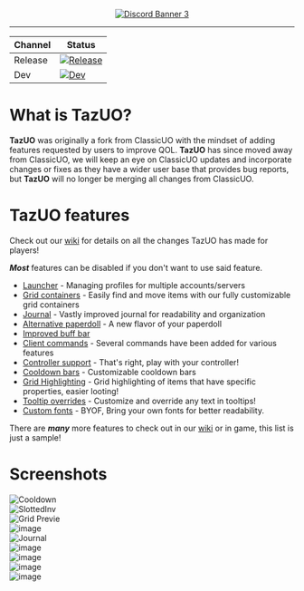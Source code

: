 <p align="center"><a href="https://discord.gg/QvqzkB95G4"><img src="https://discord.com/api/guilds/1344851225538986064/widget.png?style=banner3" alt="Discord Banner 3"/></a></p>

***


| Channel | Status |
| --- | --- |
| Release | [![Release](https://github.com/bittiez/TazUO/actions/workflows/build-test.yml/badge.svg?branch=main)](https://github.com/bittiez/TazUO/actions/workflows/build-test.yml) |
| Dev | [![Dev](https://github.com/bittiez/TazUO/actions/workflows/build-test.yml/badge.svg?branch=dev)](https://github.com/bittiez/TazUO/actions/workflows/build-test.yml) |


# What is TazUO?
**TazUO** was originally a fork from ClassicUO with the mindset of adding features requested by users to improve QOL. **TazUO** has since moved away from ClassicUO, we will keep an eye on ClassicUO updates and incorporate changes or fixes as they have a wider user base that provides bug reports, but **TazUO** will no longer be merging all changes from ClassicUO.

# TazUO features
Check out our [wiki](../../wiki) for details on all the changes TazUO has made for players!  

***Most*** features can be disabled if you don't want to use said feature.  

- [Launcher](../../wiki/TazUO.Updater-Launcher) - Managing profiles for multiple accounts/servers
- [Grid containers](../../wiki/TazUO.Grid-Containers) - Easily find and move items with our fully customizable grid containers
- [Journal](../../wiki/TazUO.Journal) - Vastly improved journal for readability and organization
- [Alternative paperdoll](../../wiki/TazUO.Alternate-Paperdoll) - A new flavor of your paperdoll
- [Improved buff bar](../../wiki/TazUO.Buff-Bars)
- [Client commands](../../wiki/TazUO.Commands) - Several commands have been added for various features
- [Controller support](../../wiki/TazUO.Controller-Support) - That's right, play with your controller!
- [Cooldown bars](../../wiki/TazUO.Cooldown-bars) - Customizable cooldown bars
- [Grid Highlighting](../../wiki/TazUO.Grid-highlighting-based-on-item-properties) - Grid highlighting of items that have specific properties, easier looting!
- [Tooltip overrides](../../wiki/TazUO.Tooltip-Override) - Customize and override any text in tooltips!
- [Custom fonts](../../wiki/TazUO.TTF-Fonts) - BYOF, Bring your own fonts for better readability.

There are ***many*** more features to check out in our [wiki](../../wiki) or in game, this list is just a sample!


# Screenshots
![Cooldown](https://user-images.githubusercontent.com/3859393/227056224-ef1c6958-fff5-4698-a21a-c63c5814877c.gif)  
![SlottedInv](https://user-images.githubusercontent.com/3859393/226514464-32919a68-ebad-4ec0-8bcf-8614a5055f7d.gif)  
![Grid Previe](https://user-images.githubusercontent.com/3859393/222873187-c88ad321-8b19-4cfd-9617-7e23b2443b6a.gif)  
![image](https://user-images.githubusercontent.com/3859393/222975241-319e5fa6-2c1e-441d-97e6-b04a5e1f6f3b.png)  
![Journal](https://user-images.githubusercontent.com/3859393/222942915-e31d26aa-e9a7-41df-9c99-570bcc00d1fb.gif)  
![image](https://user-images.githubusercontent.com/3859393/225168130-5ce83950-853d-43ce-9583-65ec4b0ae9d6.png)  
![image](https://user-images.githubusercontent.com/3859393/225307385-c8e8014f-9b84-4fe4-a2cd-f33fbeee9563.png)  
![image](https://user-images.githubusercontent.com/3859393/226114408-28c6556d-6ba8-43c7-bf1a-079342aaeacd.png)  
![image](https://user-images.githubusercontent.com/3859393/226114417-e68b1653-f719-49b3-b799-0beb07e0a211.png)  
